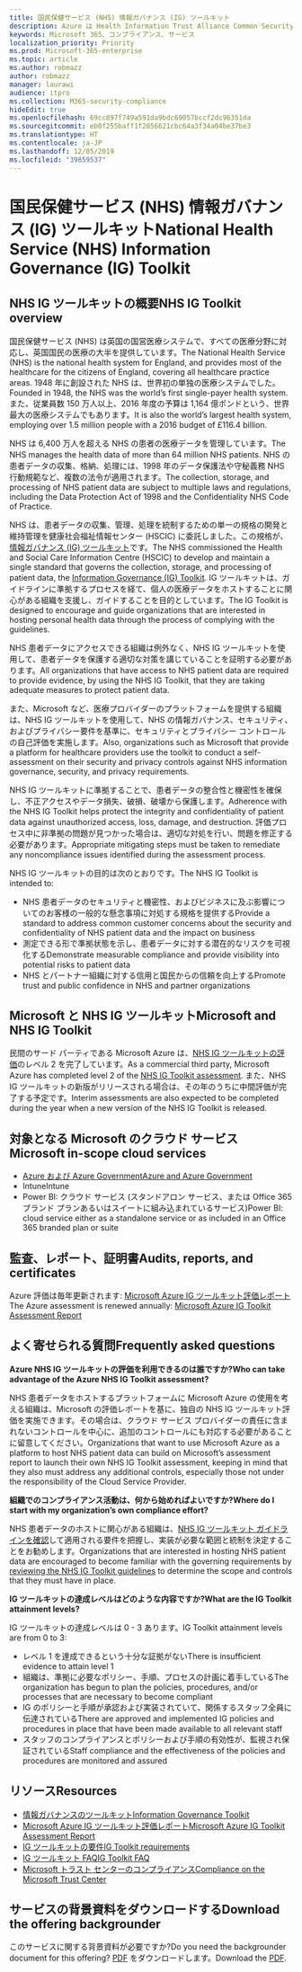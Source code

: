 ```yaml
---
title: 国民保健サービス (NHS) 情報ガバナンス (IG) ツールキット
description: Azure は Health Information Trust Alliance Common Security Framework の認証を取得しています。
keywords: Microsoft 365、コンプライアンス、サービス
localization_priority: Priority
ms.prod: Microsoft-365-enterprise
ms.topic: article
ms.author: robmazz
author: robmazz
manager: laurawi
audience: itpro
ms.collection: M365-security-compliance
hideEdit: true
ms.openlocfilehash: 69cc897f749a591da9bdc69057bccf2dc96351da
ms.sourcegitcommit: eb0f255baff1f2856621cbc64a3f34a04be37be3
ms.translationtype: HT
ms.contentlocale: ja-JP
ms.lasthandoff: 12/05/2019
ms.locfileid: "39859537"
---
```

# <a name="national-health-service-nhs-information-governance-ig-toolkit"></a><span data-ttu-id="f543a-104">国民保健サービス (NHS) 情報ガバナンス (IG) ツールキット</span><span class="sxs-lookup"><span data-stu-id="f543a-104">National Health Service (NHS) Information Governance (IG) Toolkit</span></span>

## <a name="nhs-ig-toolkit-overview"></a><span data-ttu-id="f543a-105">NHS IG ツールキットの概要</span><span class="sxs-lookup"><span data-stu-id="f543a-105">NHS IG Toolkit overview</span></span>

<span data-ttu-id="f543a-106">国民保健サービス (NHS) は英国の国営医療システムで、すべての医療分野に対応し、英国国民の医療の大半を提供しています。</span><span class="sxs-lookup"><span data-stu-id="f543a-106">The National Health Service (NHS) is the national health system for England, and provides most of the healthcare for the citizens of England, covering all healthcare practice areas.</span></span> <span data-ttu-id="f543a-107">1948 年に創設された NHS は、世界初の単独の医療システムでした。</span><span class="sxs-lookup"><span data-stu-id="f543a-107">Founded in 1948, the NHS was the world’s first single-payer health system.</span></span> <span data-ttu-id="f543a-108">また、従業員数 150 万人以上、2016 年度の予算は 1,164 億ポンドという、世界最大の医療システムでもあります。</span><span class="sxs-lookup"><span data-stu-id="f543a-108">It is also the world’s largest health system, employing over 1.5 million people with a 2016 budget of £116.4 billion.</span></span>

<span data-ttu-id="f543a-109">NHS は 6,400 万人を超える NHS の患者の医療データを管理しています。</span><span class="sxs-lookup"><span data-stu-id="f543a-109">The NHS manages the health data of more than 64 million NHS patients.</span></span> <span data-ttu-id="f543a-110">NHS の患者データの収集、格納、処理には、1998 年のデータ保護法や守秘義務 NHS 行動規範など、複数の法令が適用されます。</span><span class="sxs-lookup"><span data-stu-id="f543a-110">The collection, storage, and processing of NHS patient data are subject to multiple laws and regulations, including the Data Protection Act of 1998 and the Confidentiality NHS Code of Practice.</span></span>

<span data-ttu-id="f543a-111">NHS は、患者データの収集、管理、処理を統制するための単一の規格の開発と維持管理を健康社会福祉情報センター (HSCIC) に委託しました。この規格が、[情報ガバナンス (IG) ツールキット](https://www.igt.hscic.gov.uk/resources/About%20the%20IG%20Toolkit.pdf)です。</span><span class="sxs-lookup"><span data-stu-id="f543a-111">The NHS commissioned the Health and Social Care Information Centre (HSCIC) to develop and maintain a single standard that governs the collection, storage, and processing of patient data, the [Information Governance (IG) Toolkit](https://www.igt.hscic.gov.uk/resources/About%20the%20IG%20Toolkit.pdf).</span></span> <span data-ttu-id="f543a-112">IG ツールキットは、ガイドラインに準拠するプロセスを経て、個人の医療データをホストすることに関心がある組織を支援し、ガイドすることを目的としています。</span><span class="sxs-lookup"><span data-stu-id="f543a-112">The IG Toolkit is designed to encourage and guide organizations that are interested in hosting personal health data through the process of complying with the guidelines.</span></span>

<span data-ttu-id="f543a-113">NHS 患者データにアクセスできる組織は例外なく、NHS IG ツールキットを使用して、患者データを保護する適切な対策を講じていることを証明する必要があります。</span><span class="sxs-lookup"><span data-stu-id="f543a-113">All organizations that have access to NHS patient data are required to provide evidence, by using the NHS IG Toolkit, that they are taking adequate measures to protect patient data.</span></span>

<span data-ttu-id="f543a-114">また、Microsoft など、医療プロバイダーのプラットフォームを提供する組織は、NHS IG ツールキットを使用して、NHS の情報ガバナンス、セキュリティ、およびプライバシー要件を基準に、セキュリティとプライバシー コントロールの自己評価を実施します。</span><span class="sxs-lookup"><span data-stu-id="f543a-114">Also, organizations such as Microsoft that provide a platform for healthcare providers use the toolkit to conduct a self-assessment on their security and privacy controls against NHS information governance, security, and privacy requirements.</span></span>

<span data-ttu-id="f543a-115">NHS IG ツールキットに準拠することで、患者データの整合性と機密性を確保し、不正アクセスやデータ損失、破損、破壊から保護します。</span><span class="sxs-lookup"><span data-stu-id="f543a-115">Adherence with the NHS IG Toolkit helps protect the integrity and confidentiality of patient data against unauthorized access, loss, damage, and destruction.</span></span> <span data-ttu-id="f543a-116">評価プロセス中に非準拠の問題が見つかった場合は、適切な対処を行い、問題を修正する必要があります。</span><span class="sxs-lookup"><span data-stu-id="f543a-116">Appropriate mitigating steps must be taken to remediate any noncompliance issues identified during the assessment process.</span></span>

<span data-ttu-id="f543a-117">NHS IG ツールキットの目的は次のとおりです。</span><span class="sxs-lookup"><span data-stu-id="f543a-117">The NHS IG Toolkit is intended to:</span></span>

- <span data-ttu-id="f543a-118">NHS 患者データのセキュリティと機密性、およびビジネスに及ぶ影響についてのお客様の一般的な懸念事項に対処する規格を提供する</span><span class="sxs-lookup"><span data-stu-id="f543a-118">Provide a standard to address common customer concerns about the security and confidentiality of NHS patient data and the impact on business</span></span>
- <span data-ttu-id="f543a-119">測定できる形で準拠状態を示し、患者データに対する潜在的なリスクを可視化する</span><span class="sxs-lookup"><span data-stu-id="f543a-119">Demonstrate measurable compliance and provide visibility into potential risks to patient data</span></span>
- <span data-ttu-id="f543a-120">NHS とパートナー組織に対する信用と国民からの信頼を向上する</span><span class="sxs-lookup"><span data-stu-id="f543a-120">Promote trust and public confidence in NHS and partner organizations</span></span>

## <a name="microsoft-and-nhs-ig-toolkit"></a><span data-ttu-id="f543a-121">Microsoft と NHS IG ツールキット</span><span class="sxs-lookup"><span data-stu-id="f543a-121">Microsoft and NHS IG Toolkit</span></span>

<span data-ttu-id="f543a-122">民間のサード パーティである Microsoft Azure は、[NHS IG ツールキットの評価](https://www.igt.hscic.gov.uk/AssessmentReportCriteria.aspx?tk=427399452776248&lnv=3&cb=48ea00e0-c594-4758-8634-f22b6efa0c39&sViewOrgId=50721&sDesc=8JH14)のレベル 2 を完了しています。</span><span class="sxs-lookup"><span data-stu-id="f543a-122">As a commercial third party, Microsoft Azure has completed level 2 of the [NHS IG Toolkit assessment](https://www.igt.hscic.gov.uk/AssessmentReportCriteria.aspx?tk=427399452776248&lnv=3&cb=48ea00e0-c594-4758-8634-f22b6efa0c39&sViewOrgId=50721&sDesc=8JH14).</span></span> <span data-ttu-id="f543a-123">また、NHS IG ツールキットの新版がリリースされる場合は、その年のうちに中間評価が完了する予定です。</span><span class="sxs-lookup"><span data-stu-id="f543a-123">Interim assessments are also expected to be completed during the year when a new version of the NHS IG Toolkit is released.</span></span>

## <a name="microsoft-in-scope-cloud-services"></a><span data-ttu-id="f543a-124">対象となる Microsoft のクラウド サービス</span><span class="sxs-lookup"><span data-stu-id="f543a-124">Microsoft in-scope cloud services</span></span>

- [<span data-ttu-id="f543a-125">Azure および Azure Government</span><span class="sxs-lookup"><span data-stu-id="f543a-125">Azure and Azure Government</span></span>](https://aka.ms/AzureCompliance)
- <span data-ttu-id="f543a-126">Intune</span><span class="sxs-lookup"><span data-stu-id="f543a-126">Intune</span></span>
- <span data-ttu-id="f543a-127">Power BI: クラウド サービス (スタンドアロン サービス、または Office 365 ブランド プランあるいはスイートに組み込まれているサービス)</span><span class="sxs-lookup"><span data-stu-id="f543a-127">Power BI: cloud service either as a standalone service or as included in an Office 365 branded plan or suite</span></span>

## <a name="audits-reports-and-certificates"></a><span data-ttu-id="f543a-128">監査、レポート、証明書</span><span class="sxs-lookup"><span data-stu-id="f543a-128">Audits, reports, and certificates</span></span>

<span data-ttu-id="f543a-129">Azure 評価は毎年更新されます: [Microsoft Azure IG ツールキット評価レポート](https://www.igt.hscic.gov.uk/AssessmentReportCriteria.aspx?tk=427399452776248&lnv=3&cb=48ea00e0-c594-4758-8634-f22b6efa0c39&sViewOrgId=50721&sDesc=8JH14)</span><span class="sxs-lookup"><span data-stu-id="f543a-129">The Azure assessment is renewed annually: [Microsoft Azure IG Toolkit Assessment Report](https://www.igt.hscic.gov.uk/AssessmentReportCriteria.aspx?tk=427399452776248&lnv=3&cb=48ea00e0-c594-4758-8634-f22b6efa0c39&sViewOrgId=50721&sDesc=8JH14)</span></span>

## <a name="frequently-asked-questions"></a><span data-ttu-id="f543a-130">よく寄せられる質問</span><span class="sxs-lookup"><span data-stu-id="f543a-130">Frequently asked questions</span></span>

<span data-ttu-id="f543a-131">**Azure NHS IG ツールキットの評価を利用できるのは誰ですか?**</span><span class="sxs-lookup"><span data-stu-id="f543a-131">**Who can take advantage of the Azure NHS IG Toolkit assessment?**</span></span>

<span data-ttu-id="f543a-132">NHS 患者データをホストするプラットフォームに Microsoft Azure の使用を考える組織は、Microsoft の評価レポートを基に、独自の NHS IG ツールキット評価を実施できます。その場合は、クラウド サービス プロバイダーの責任に含まれないコントロールを中心に、追加のコントロールにも対応する必要があることに留意してください。</span><span class="sxs-lookup"><span data-stu-id="f543a-132">Organizations that want to use Microsoft Azure as a platform to host NHS patient data can build on Microsoft’s assessment report to launch their own NHS IG Toolkit assessment, keeping in mind that they also must address any additional controls, especially those not under the responsibility of the Cloud Service Provider.</span></span>

<span data-ttu-id="f543a-133">**組織でのコンプライアンス活動は、何から始めればよいですか?**</span><span class="sxs-lookup"><span data-stu-id="f543a-133">**Where do I start with my organization’s own compliance effort?**</span></span>

<span data-ttu-id="f543a-134">NHS 患者データのホストに関心がある組織は、[NHS IG ツールキット ガイドラインを確認](https://www.igt.hscic.gov.uk/requirementsorganisation.aspx)して適用される要件を把握し、実装が必要な範囲と統制を決定することをお勧めします。</span><span class="sxs-lookup"><span data-stu-id="f543a-134">Organizations that are interested in hosting NHS patient data are encouraged to become familiar with the governing requirements by [reviewing the NHS IG Toolkit guidelines](https://www.igt.hscic.gov.uk/requirementsorganisation.aspx) to determine the scope and controls that they must have in place.</span></span>

<span data-ttu-id="f543a-135">**IG ツールキットの達成レベルはどのような内容ですか?**</span><span class="sxs-lookup"><span data-stu-id="f543a-135">**What are the IG Toolkit attainment levels?**</span></span>

<span data-ttu-id="f543a-136">IG ツールキットの達成レベルは 0 - 3 あります。</span><span class="sxs-lookup"><span data-stu-id="f543a-136">IG Toolkit attainment levels are from 0 to 3:</span></span>

- <span data-ttu-id="f543a-137">レベル 1 を達成できるという十分な証拠がない</span><span class="sxs-lookup"><span data-stu-id="f543a-137">There is insufficient evidence to attain level 1</span></span>
- <span data-ttu-id="f543a-138">組織は、準拠に必要なポリシー、手順、プロセスの計画に着手している</span><span class="sxs-lookup"><span data-stu-id="f543a-138">The organization has begun to plan the policies, procedures, and/or processes that are necessary to become compliant</span></span>
- <span data-ttu-id="f543a-139">IG のポリシーと手順が承認および実装されていて、関係するスタッフ全員に伝達されている</span><span class="sxs-lookup"><span data-stu-id="f543a-139">There are approved and implemented IG policies and procedures in place that have been made available to all relevant staff</span></span>
- <span data-ttu-id="f543a-140">スタッフのコンプライアンスとポリシーおよび手順の有効性が、監視され保証されている</span><span class="sxs-lookup"><span data-stu-id="f543a-140">Staff compliance and the effectiveness of the policies and procedures are monitored and assured</span></span>

## <a name="resources"></a><span data-ttu-id="f543a-141">リソース</span><span class="sxs-lookup"><span data-stu-id="f543a-141">Resources</span></span>

- [<span data-ttu-id="f543a-142">情報ガバナンスのツールキット</span><span class="sxs-lookup"><span data-stu-id="f543a-142">Information Governance Toolkit</span></span>](https://www.igt.hscic.gov.uk/)
- [<span data-ttu-id="f543a-143">Microsoft Azure IG ツールキット評価レポート</span><span class="sxs-lookup"><span data-stu-id="f543a-143">Microsoft Azure IG Toolkit Assessment Report</span></span>](https://www.igt.hscic.gov.uk/AssessmentReportCriteria.aspx?tk=427399452776248&lnv=3&cb=48ea00e0-c594-4758-8634-f22b6efa0c39&sViewOrgId=50721&sDesc=8JH14)
- [<span data-ttu-id="f543a-144">IG ツールキットの要件</span><span class="sxs-lookup"><span data-stu-id="f543a-144">IG Toolkit requirements</span></span>](https://www.igt.hscic.gov.uk/requirementsorganisation.aspx?tk=427399392327814&cb=5815499d-070a-49e2-ac2e-c70d74d81ddc&lnv=2&clnav=YES)
- [<span data-ttu-id="f543a-145">IG ツールキット FAQ</span><span class="sxs-lookup"><span data-stu-id="f543a-145">IG Toolkit FAQ</span></span>](https://www.igt.hscic.gov.uk/resources/About%20the%20IG%20Toolkit.pdf)
- [<span data-ttu-id="f543a-146">Microsoft トラスト センターのコンプライアンス</span><span class="sxs-lookup"><span data-stu-id="f543a-146">Compliance on the Microsoft Trust Center</span></span>](https://www.microsoft.com/trust-center/compliance/compliance-overview)

## <a name="download-the-offering-backgrounder"></a><span data-ttu-id="f543a-147">サービスの背景資料をダウンロードする</span><span class="sxs-lookup"><span data-stu-id="f543a-147">Download the offering backgrounder</span></span>

<span data-ttu-id="f543a-148">このサービスに関する背景資料が必要ですか?</span><span class="sxs-lookup"><span data-stu-id="f543a-148">Do you need the backgrounder document for this offering?</span></span> <span data-ttu-id="f543a-149">[PDF](https://download.microsoft.com/download/7/F/6/7F6EBDDE-F3EF-4225-ACDA-ADCD851430C4/NHS_IG-Compliance.pdf) をダウンロードします。</span><span class="sxs-lookup"><span data-stu-id="f543a-149">Download the [PDF](https://download.microsoft.com/download/7/F/6/7F6EBDDE-F3EF-4225-ACDA-ADCD851430C4/NHS_IG-Compliance.pdf).</span></span>
